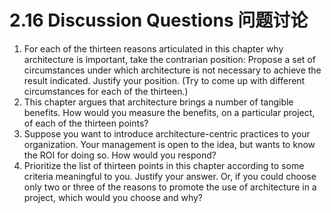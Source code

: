 2.16 Discussion Questions 问题讨论
===

1. For each of the thirteen reasons articulated in this chapter why architecture is important, take the contrarian position: Propose a set of circumstances under which architecture is not necessary to achieve the result indicated. Justify your position. (Try to come up with different circumstances for each of the thirteen.)
2. This chapter argues that architecture brings a number of tangible benefits. How would you measure the benefits, on a particular project, of each of the thirteen points?
3. Suppose you want to introduce architecture-centric practices to your organization. Your management is open to the idea, but wants to know the ROI for doing so. How would you respond?
4. Prioritize the list of thirteen points in this chapter according to some criteria meaningful to you. Justify your answer. Or, if you could choose only two or three of the reasons to promote the use of architecture in a project, which would you choose and why?